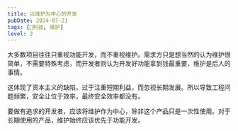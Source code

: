 ```yaml
---
title: 以维护为中心的开发
pubDate: 2024-07-21
tags: [🔭科技, 维护]
level: 2
---
```


大多数项目往往只重视功能开发，而不重视维护。需求方只是想当然的认为维护很简单，不需要特殊考虑，而开发者则认为开发好功能拿到钱最重要，维护是后人的事情。

这体现了资本主义的缺陷，过于注重短期利益，而忽视长期发展。所以导致工程问题频繁，安全让位于效率，最终安全效率都没有。

要做有追求的开发者，应该将维护作为中心，除非这个产品只是一次性使用。对于长期使用的产品，维护始终应该优先于功能开发。
